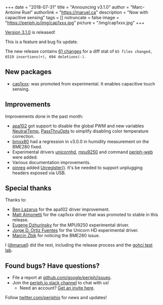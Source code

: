 +++
date = "2018-07-31"
title = "Announcing v3.1.0"
author = "Marc-Antoine Ruel"
authorlink = "https://maruel.ca"
description = "Now with capacitive sensing"
tags = []
notruncate = false
image = "https://periph.io/img/cap1xxx.jpg"
picture = "/img/cap1xxx.jpg"
+++

[Version 3.1.0](https://github.com/google/periph/releases/tag/v3.1.0) is
released!

This is a feature and bug fix update.

<!--more-->

The new release contains [61
changes](https://github.com/google/periph/compare/v3.0.0...v3.1.0) for a diff
stat of `65 files changed, 6519 insertions(+), 694 deletions(-)`.


## New packages

- [cap1xxx](https://periph.io/x/periph/devices/cap1xxx): was promoted from
  experimental. It enables capacitive touch sensing.


## Improvements

Improvements done in the past month:

- [apa102](https://periph.io/x/periph/devices/apa102) got support to disable the
  global PWM and new variables
  [NeutralTemp](https://periph.io/x/periph/devices/apa102#NeutralTemp),
  [PassThruOpts](https://periph.io/x/periph/devices/apa102#PassThruOpts) to
  simplify disabling color temperature correction.
- [bmxx80](https://periph.io/x/periph/devices/bmxx80) had a regression in v3.0.0
  in humidity measurement on the BME280 fixed.
- Experimental drivers
  [unicornhd](https://periph.io/x/periph/experimental/devices/unicornhd),
  [mpu9250](https://periph.io/x/periph/experimental/devices/mpu9250) and
  command [periph-web](https://periph.io/x/periph/experimental/cmd/periph-web)
  were added.
- Various documentation improvements.
- [pinreg](https://periph.io/x/periph/conn/pin/pinreg) added
  [Unregister()](https://periph.io/x/periph/conn/pin/pinreg#Unregister). It's
  be needed to support unplugging headers exposed via USB.


## Special thanks

Thanks to:

- [Ben Lazarus](https://github.com/benlazarus) for the apa102 driver
  improvement.
- [Matt Aimonetti](https://github.com/mattetti) for the cap1xxx driver that was
  promoted to stable in this release.
- [Eugene Dzhurinsky](https://github.com/jdevelop) for the MPU9250 experimental
  driver.
- [Jorge D. Ortiz Fuentes](https://github.com/jdortiz) for the
  Unicorn HD experimental driver.
- [Marcin Żbik](https://github.com/zbikmarc) for noticing the BME280 issue.

I ([@maruel](https://github.com/maruel)) did the rest, including the release
process and the [gohci test lab](https://github.com/periph/gohci).


## Found bugs? Have questions?

- File a report at
  [github.com/google/periph/issues](https://github.com/google/periph/issues).
- Join the [periph.io slack channel](https://gophers.slack.com/messages/periph/)
  to chat with us!
  - Need an account? [Get an invite
    here](http://invite.slack.golangbridge.org/).

Follow [twitter.com/periphio](https://twitter.com/periphio) for news and
updates!
